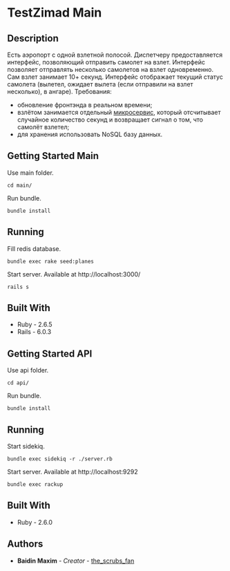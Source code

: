 # TestZimad Main

## Description

Есть аэропорт с одной взлетной полосой. Диспетчеру предоставляется интерфейс, позволяющий отправить самолет на взлет.
Интерфейс позволяет отправлять несколько самолетов на взлет одновременно. Сам взлет занимает 10+ секунд. 
Интерфейс отображает текущий статус самолета (вылетел, ожидает вылета (если отправили на взлет несколько), в ангаре). 
Требования: 
- обновление фронтэнда в реальном времени;
- взлётом занимается отдельный [микросервис](https://github.com/TheScrubsFan/TestZimad-api), который отсчитывает случайное количество секунд и возвращает сигнал о том, что самолёт взлетел;
- для хранения использовать NoSQL базу данных.

## Getting Started Main

Use main folder.

```
cd main/
```

Run bundle.

```
bundle install
```

## Running

Fill redis database.

```
bundle exec rake seed:planes
```

Start server. Available at http://localhost:3000/


```
rails s
```
## Built With

* Ruby - 2.6.5
* Rails - 6.0.3



## Getting Started API

Use api folder.

```
cd api/
```

Run bundle.

```
bundle install
```

## Running

Start sidekiq.

```
bundle exec sidekiq -r ./server.rb
```

Start server. Available at http://localhost:9292


```
bundle exec rackup
```
## Built With

* Ruby - 2.6.0



## Authors

* **Baidin Maxim** - *Creator* - [the_scrubs_fan](https://github.com/TheScrubsFan)



